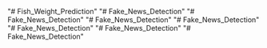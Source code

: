 "# Fish_Weight_Prediction" 
"# Fake_News_Detection" 
"# Fake_News_Detection" 
"# Fake_News_Detection" 
"# Fake_News_Detection" 
"# Fake_News_Detection" 
"# Fake_News_Detection" 
"# Fake_News_Detection" 
